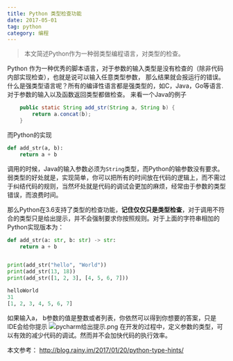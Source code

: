 ```yaml
---
title: Python 类型检查功能
date: 2017-05-01
tag: python
category: 编程
---
```


> 本文简述Python作为一种弱类型编程语言，对类型的检查。

<!--more-->

Python 作为一种优秀的脚本语言，对于参数的输入类型是没有检查的（除非代码内部实现检查），也就是说可以输入任意类型参数， 那么结果就会报运行的错误。什么是强类型语言呢？所有的编译性语言都是强类型的，如C，Java，Go等语言.对于参数的输入以及函数返回类型都做检查。
来看一个Java的例子
```java
	public static String add_str(String a, String b) {
		return a.concat(b);
	}
```
而Python的实现
```python
def add_str(a, b):
    return a + b
```
调用的时候，Java的输入参数必须为`String`类型，而Python的输参数没有要求。弱类型的好处就是，实现简单，你可以把所有的时间放在代码的逻辑上，而不需过于纠结代码的规则，当然坏处就是代码的调试会更加的麻烦，经常由于参数的类型错误，而浪费时间。

那么Python在3.6支持了类型的检查功能，**记住仅仅只是类型检查**，对于调用不符合的类型只是给出提示，并不会强制要求你按照规则。对于上面的字符串相加的Python实现版本为：
```python
def add_str(a: str, b: str) -> str:
    return a + b


print(add_str("hello", "World"))
print(add_str(13, 18))
print(add_str([1, 2, 3], [4, 5, 6, 7]))
```

```python
helloWorld
31
[1, 2, 3, 4, 5, 6, 7]
```
如果输入a， b参数的值是整数或者列表，你依然可以得到你想要的答案，只是IDE会给你提示
![pycharm给出提示.png](http://upload-images.jianshu.io/upload_images/2929820-36c516247b3f42f0.png?imageMogr2/auto-orient/strip%7CimageView2/2/w/1240)
在开发的过程中，定义参数的类型，可以有效的减少代码的调试。然而并不会加快代码的执行效率。

本文参考：
http://blog.rainy.im/2017/01/20/python-type-hints/
